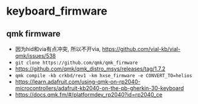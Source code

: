 # keyboard_firmware
## qmk firmware
  * 因为hid和via有点冲突, 所以不开via, https://github.com/vial-kb/vial-qmk/issues/538
  * `git clone https://github.com/qmk/qmk_firmware`
  * https://github.com/qmk/qmk_distro_msys/releases/tag/1.7.2
  * `qmk compile -kb crkbd/rev1 -km hxse_firmware -e CONVERT_TO=helios`
  * https://learn.adafruit.com/using-qmk-on-rp2040-microcontrollers/adafruit-kb2040-on-the-pb-gherkin-30-keyboard
  * https://docs.qmk.fm/#/platformdev_rp2040?id=rp2040_ce
